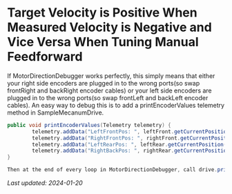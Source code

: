 # Target Velocity is Positive When Measured Velocity is Negative and Vice Versa When Tuning Manual Feedforward

If MotorDirectionDebugger works perfectly, this simply means that either your right side encoders are plugged in to the wrong ports(so swap frontRight and backRight encoder cables) or your left side encoders are plugged in to the wrong ports(so swap frontLeft and backLeft encoder cables). An easy way to debug this is to add a printEncoderValues telemetry method in SampleMecanumDrive.

```java
public void printEncoderValues(Telemetry telemetry) {
        telemetry.addData("LeftFrontPos: ", leftFront.getCurrentPosition());
        telemetry.addData("RightFrontPos: ", rightFront.getCurrentPosition());
        telemetry.addData("LeftRearPos: ", leftRear.getCurrentPosition());
        telemetry.addData("RightBackPos: ", rightRear.getCurrentPosition());
} 

Then at the end of every loop in MotorDirectionDebugger, call drive.printEncoderValues(telemetry);
```
*Last updated: 2024-01-20*
